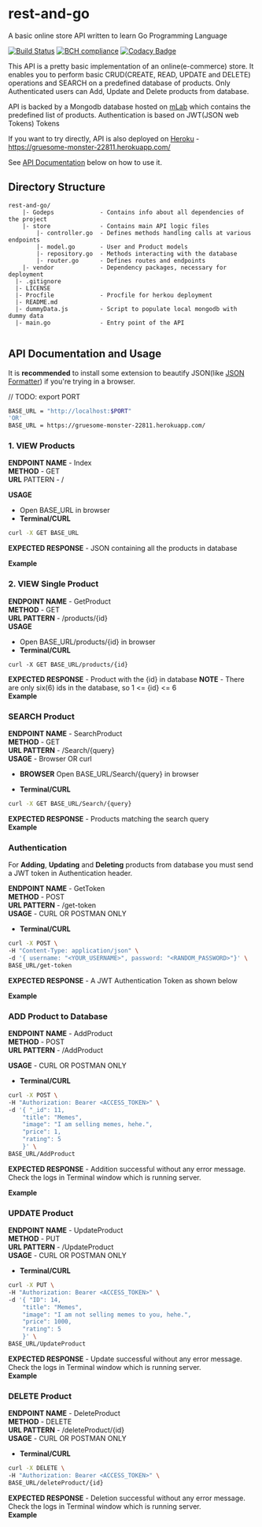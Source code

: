# rest-and-go
A basic online store API written to learn Go Programming Language

[![Build Status](https://travis-ci.org/jokamjohn/bucket_api.svg?branch=master)](https://travis-ci.org/jokamjohn/bucket_api)
[![BCH compliance](https://bettercodehub.com/edge/badge/jokamjohn/bucket_api?branch=master)](https://bettercodehub.com/)
[![Codacy Badge](https://api.codacy.com/project/badge/Grade/cfda51ef2f8946639eb34b11fa8b5480)](https://www.codacy.com/app/jokamjohn/bucket_api?utm_source=github.com&amp;utm_medium=referral&amp;utm_content=jokamjohn/bucket_api&amp;utm_campaign=Badge_Grade)

This API is a pretty basic implementation of an online(e-commerce) store. It enables you to perform basic CRUD(CREATE, READ, UPDATE and DELETE) operations and SEARCH on a predefined database of products. Only Authenticated users can Add, Update and Delete products from database.

API is backed by a Mongodb database hosted on [mLab](https://mLab.com) which contains the predefined list of products. Authentication is based on JWT(JSON web Tokens) Tokens

If you want to try directly, API is also deployed on [Heroku](https://www.heroku.com) - https://gruesome-monster-22811.herokuapp.com/ 

See [API Documentation]((#api-documentation)) below on how to use it.

## Directory Structure
```
rest-and-go/
    |- Godeps             - Contains info about all dependencies of the project
    |- store              - Contains main API logic files 
        |- controller.go  - Defines methods handling calls at various endpoints
        |- model.go       - User and Product models
        |- repository.go  - Methods interacting with the database
        |- router.go      - Defines routes and endpoints
    |- vendor             - Dependency packages, necessary for deployment
  |- .gitignore
  |- LICENSE
  |- Procfile             - Procfile for herkou deployment
  |- README.md
  |- dummyData.js         - Script to populate local mongodb with dummy data
  |- main.go              - Entry point of the API
  
```


## API Documentation and Usage

It is **recommended** to install some extension to beautify JSON(like [JSON Formatter](https://chrome.google.com/webstore/detail/json-formatter/bcjindcccaagfpapjjmafapmmgkkhgoa)) if you're trying in a browser.

// TODO: export PORT
```sh
BASE_URL = "http://localhost:$PORT"
'OR'
BASE_URL = https://gruesome-monster-22811.herokuapp.com/
```

### 1. VIEW Products

**ENDPOINT NAME** - Index      <br>
**METHOD** - GET               <br>
**URL** PATTERN - /            <br>

**USAGE** 
- Open BASE_URL in browser
- **Terminal/CURL**
```sh
curl -X GET BASE_URL
```

**EXPECTED RESPONSE** - JSON containing all the products in database <br>

**Example**



### 2. VIEW Single Product

**ENDPOINT NAME** - GetProduct    <br>
**METHOD** - GET                  <br>
**URL PATTERN** - /products/{id}  <br>
**USAGE**
- Open BASE_URL/products/{id} in browser
- **Terminal/CURL**

```
curl -X GET BASE_URL/products/{id} 
```

**EXPECTED RESPONSE** - Product with the {id} in database
**NOTE** - There are only six(6) ids in the database, so 1 <= {id} <= 6   
**Example**

### SEARCH Product

**ENDPOINT NAME** - SearchProduct  <br>
**METHOD** - GET                   <br>
**URL PATTERN** - /Search/{query}  <br>
**USAGE** - Browser OR curl        
- **BROWSER**
Open BASE_URL/Search/{query} in browser

- **Terminal/CURL**
```sh
curl -X GET BASE_URL/Search/{query}
```
**EXPECTED RESPONSE** - Products matching the search query <br>
**Example**


### Authentication
For **Adding**, **Updating** and **Deleting** products from database you must send a JWT token in Authentication header.

**ENDPOINT NAME** - GetToken <br>
**METHOD** - POST            <br>
**URL PATTERN** - /get-token <br>
**USAGE** - CURL OR POSTMAN ONLY
- **Terminal/CURL**
```sh
curl -X POST \
-H "Content-Type: application/json" \
-d '{ username: "<YOUR_USERNAME>", password: "<RANDOM_PASSWORD>"}' \
BASE_URL/get-token
```
**EXPECTED RESPONSE** - A JWT Authentication Token as shown below

**Example**

### ADD Product to Database

**ENDPOINT NAME** - AddProduct <br>
**METHOD** - POST              <br>
**URL PATTERN** - /AddProduct  <br>

**USAGE** - CURL OR POSTMAN ONLY
- **Terminal/CURL**
```sh
curl -X POST \
-H "Authorization: Bearer <ACCESS_TOKEN>" \
-d '{ "_id": 11, 
    "title": "Memes",
    "image": "I am selling memes, hehe.",          
    "price": 1,
    "rating": 5
    }' \
BASE_URL/AddProduct
```

**EXPECTED RESPONSE** - Addition successful without any error message. Check the logs in Terminal window which is running server. 

**Example**


### UPDATE Product

**ENDPOINT NAME** - UpdateProduct <br>
**METHOD** - PUT                  <br>
**URL PATTERN** - /UpdateProduct  <br>
**USAGE** - CURL OR POSTMAN ONLY
- **Terminal/CURL**
```sh
curl -X PUT \
-H "Authorization: Bearer <ACCESS_TOKEN>" \
-d '{ "ID": 14, 
    "title": "Memes",
    "image": "I am not selling memes to you, hehe.",          
    "price": 1000,
    "rating": 5
    }' \
BASE_URL/UpdateProduct
```
**EXPECTED RESPONSE** - Update successful without any error message. Check the logs in Terminal window which is running server. <br>
**Example**


### DELETE Product


**ENDPOINT NAME** - DeleteProduct <br>
**METHOD** - DELETE <br>
**URL PATTERN** - /deleteProduct/{id} <br>
**USAGE** - CURL OR POSTMAN ONLY
- **Terminal/CURL**
```sh
curl -X DELETE \
-H "Authorization: Bearer <ACCESS_TOKEN>" \
BASE_URL/deleteProduct/{id}
```
**EXPECTED RESPONSE** - Deletion successful without any error message. Check the logs in Terminal window which is running server. <br>
**Example**

